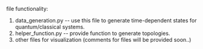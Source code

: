 file functionality:
1. data_generation.py -- use this file to generate time-dependent states for quantum/classical systems.
2. helper_function.py -- provide function to generate topologies.
3. other files for visualization (comments for files will be provided soon..)
